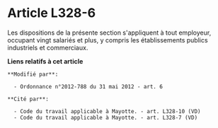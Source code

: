 # Article L328-6

Les dispositions de la présente section s'appliquent à tout employeur, occupant vingt salariés et plus, y compris les
établissements publics industriels et commerciaux.

**Liens relatifs à cet article**

	**Modifié par**:

	  - Ordonnance n°2012-788 du 31 mai 2012 - art. 6

	**Cité par**:

	  - Code du travail applicable à Mayotte. - art. L328-10 (VD)
	  - Code du travail applicable à Mayotte. - art. L328-7 (VD)
